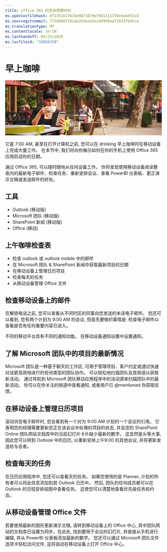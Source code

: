 ```yaml
---
title: office 365 的生命周期中的
ms.openlocfilehash: 8f2351e1767de9073870e79d1111370cbe4df2cd
ms.sourcegitcommit: 775d6807291ab263eea5ec649d9aaf1933fb41ca
ms.translationtype: MT
ms.contentlocale: zh-CN
ms.lasthandoff: 04/23/2019
ms.locfileid: "32056330"
---
```

# <a name="during-morning-coffee"></a>早上咖啡

![早上咖啡视觉](media/ditl_coffee.png)

它是 7:00 AM, 甚至在打开计算机之前, 您可以在 drinking 早上咖啡时在移动设备上完成大量工作。 在本节中, 我们将向你展示如何在你的手机上使用 Office 365 应用启动你的日期。

通过 Office 365, 可以随时随地从任何设备工作。 你将发现使用移动设备阅读整夜内的最新电子邮件、检查任务、重新安排会议、查看 PowerBI 仪表板、更正演示文稿或发送邮件的好处。 

## <a name="tools"></a>工具
- Outlook (移动版)
- Microsoft 团队 (移动版)
- SharePoint 新闻 (移动版)
- Office (移动)

## <a name="checklist-for-your-morning-coffee"></a>上午咖啡检查表
- 检查 outlook 或 outlook mobile 中的邮件
- 在 Microsoft 团队 & SharePoint 新闻中获取最新项目的日期
- 在移动设备上管理日历项目
- 检查每天的任务
- 从移动设备管理 Office 文件 

## <a name="check-mail-from-your-mobile-device"></a>检查移动设备上的邮件
在解锁电话之前, 您可以查看从不同时区的同事向您发送的未读电子邮件。 您还可以看到, 您有两个计划为 9:00 AM 的会议, 但首先要做的事情是: 检查电子邮件以查看是否有任何重要内容已进入。

不同的移动平台具有不同的通知功能。 在移动设备通知设置中设置通知。 

## <a name="get-up-to-date-on-projects-in-microsoft-teams"></a>了解 Microsoft 团队中的项目的最新情况
Microsoft 团队是一种基于聊天的工作区, 可用于管理项目、客户约定或通过快速对话更高效地进行的任何类型的团队协作。 可以轻松地扫描团队及其频道以获取新活动。 通过导航到 Microsoft 团队移动应用程序中的活动源来扫描团队中的最新活动。 你可以在你关注的频道中查看通知, 或者用户已 @mentioned 你获取反馈。  

## <a name="manage-calendar-items-on-your-mobile-device"></a>在移动设备上管理日历项目
滚动浏览电子邮件时, 您会看到有一个对为 9:00 AM 计划的一个会议的引用。 它表明您的经理需要更新您正在该会议中处理的项目的状态, 并且您的 SharePoint Online 团队网站文档库中的当前幻灯片卡片缺少最新的数字。 这显然是头等大事, 因此您可以转到 Outlook 中的日历, 以重新安排上午9:00 的其他会议, 并将更新发送给与会者。

## <a name="check-tasks-for-the-day"></a>检查每天的任务
在日历应用程序中, 您还可以查看天的任务。 如果您使用的是 Planner, 计划的所有者可以将此信息添加到其 Outlook 日历中。 然后, 团队的任何成员都可以在 Outlook 的日程安排视图中查看任务。 这使您可以清楚地查看优先级任务和约会。  

## <a name="manage-office-files-from-your-mobile-device"></a>从移动设备管理 Office 文件
若要使用最新的图形更新演示文稿, 请转到移动设备上的 Office 中心, 其中团队网站的文档库已设置为同步。在此处, 找到要用于会议的幻灯片, 并直接从手机进行编辑, 并从 PowerBI 仪表板添加最新的数字。 您还可以通过 Microsoft 团队文件选项卡轻松访问文件, 这将自动在移动设备上打开 Office 中心。 